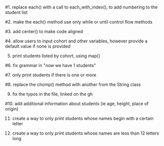 #1. replace each() with a call to each_with_index(), to add numbering to the student list

#2. make the each() method use only while or until control flow methods

#3. add center() to make code aligned

#4. allow users to input cohort and other variables, however provide a default value if none is provided

5. print students listed by cohort, using map()

#6. fix grammar in "now we have 1 students"

#7. only print students if there is one or more

#8. replace the chomp() method with another from the String class

9. fix the typos in the file, linked on the gh

#10. add additional information about students (ie age, height, place of origin)

11. create a way to only print students whose names begin with a certain letter

12. create a way to only print students whose names are less than 12 letters long
